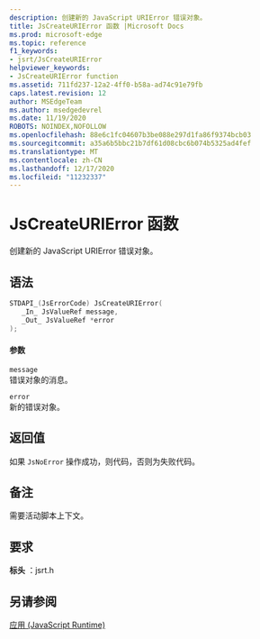 ```yaml
---
description: 创建新的 JavaScript URIError 错误对象。
title: JsCreateURIError 函数 |Microsoft Docs
ms.prod: microsoft-edge
ms.topic: reference
f1_keywords:
- jsrt/JsCreateURIError
helpviewer_keywords:
- JsCreateURIError function
ms.assetid: 711fd237-12a2-4ff0-b58a-ad74c91e79fb
caps.latest.revision: 12
author: MSEdgeTeam
ms.author: msedgedevrel
ms.date: 11/19/2020
ROBOTS: NOINDEX,NOFOLLOW
ms.openlocfilehash: 88e6c1fc04607b3be088e297d1fa86f9374bcb03
ms.sourcegitcommit: a35a6b5bbc21b7df61d08cbc6b074b5325ad4fef
ms.translationtype: MT
ms.contentlocale: zh-CN
ms.lasthandoff: 12/17/2020
ms.locfileid: "11232337"
---
```

# JsCreateURIError 函数

创建新的 JavaScript URIError 错误对象。  
  
## 语法  
  
```cpp  
STDAPI_(JsErrorCode) JsCreateURIError(  
   _In_ JsValueRef message,  
   _Out_ JsValueRef *error  
);  
```  
  
#### 参数  
 `message`  
 错误对象的消息。  
  
 `error`  
 新的错误对象。  
  
## 返回值  
 如果 `JsNoError` 操作成功，则代码，否则为失败代码。  
  
## 备注  
 需要活动脚本上下文。  
  
## 要求  
 **标头** ：jsrt.h  
  
## 另请参阅  
 [应用 (JavaScript Runtime)](../chakra-hosting/reference-javascript-runtime.md)

